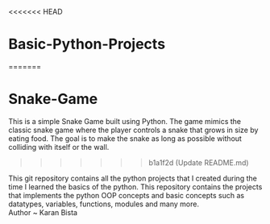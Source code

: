 <<<<<<< HEAD
# Basic-Python-Projects
=======
# Snake-Game
This is a simple Snake Game built using Python. The game mimics the classic snake game where the player controls a snake that grows in size by eating food. The goal is to make the snake as long as possible without colliding with itself or the wall.
>>>>>>> b1a1f2d (Update README.md)

This git repository contains all the python projects that I created during the time I learned the basics of the python. This repository contains the projects that implements the python OOP concepts and basic concepts such as datatypes, variables, functions, modules and many more.
<br>
Author ~ Karan Bista

